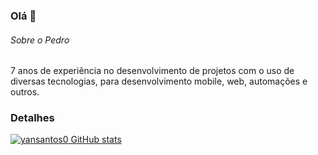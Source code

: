 ### Olá 👋


###### Sobre o Pedro
7 anos de experiência no desenvolvimento de projetos com o uso de diversas tecnologias, para desenvolvimento mobile, web, automações e outros.

### Detalhes
[![yansantos0 GitHub stats](httpsgithub-readme-stats.vercel.appapiusername=yansantos0&show_icons=true&theme=dark)](httpsgithub.comanuraghazragithub-readme-stats)
